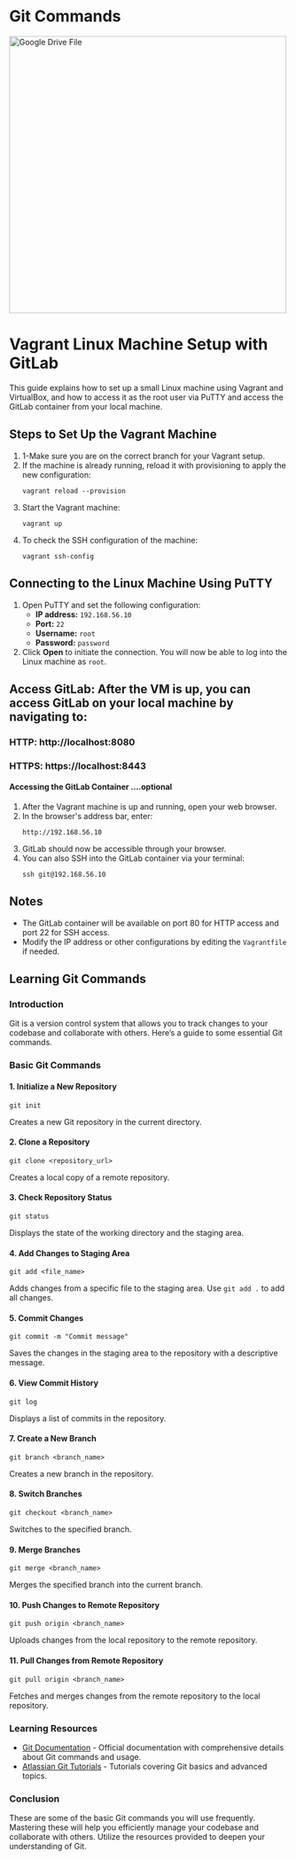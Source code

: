 <h1>Git Commands</h1>
<p></p>
<img src="https://drive.google.com/uc?export=view&id=1UB5IJy7YOxoJ3x9HxymR7cUEXUnuTN4B" alt="Google Drive File" width="500">
<p></p>

<h1>Vagrant Linux Machine Setup with GitLab</h1>

<p>This guide explains how to set up a small Linux machine using Vagrant and VirtualBox, and how to access it as the root user via PuTTY and access the GitLab container from your local machine.</p>

<h2>Steps to Set Up the Vagrant Machine</h2>

<ol>
  <li>1-Make sure you are on the correct branch for your Vagrant setup.</li>
  <li>If the machine is already running, reload it with provisioning to apply the new configuration:
    <pre><code>vagrant reload --provision</code></pre>
  </li>
  <li>Start the Vagrant machine:
    <pre><code>vagrant up</code></pre>
  </li>
  <li>To check the SSH configuration of the machine:
    <pre><code>vagrant ssh-config</code></pre>
  </li>
</ol>

<h2>Connecting to the Linux Machine Using PuTTY</h2>

<ol>
  <li>Open PuTTY and set the following configuration:
    <ul>
      <li><strong>IP address:</strong> <code>192.168.56.10</code></li>
      <li><strong>Port:</strong> <code>22</code></li>
      <li><strong>Username:</strong> <code>root</code></li>
      <li><strong>Password:</strong> <code>password</code></li>
    </ul>
  </li>
  <li>Click <strong>Open</strong> to initiate the connection. You will now be able to log into the Linux machine as <code>root</code>.</li>
</ol>
<h2>Access GitLab: After the VM is up, you can access GitLab on your local machine by navigating to:</h2>

<h3>HTTP: http://localhost:8080</h3>
<h3>HTTPS: https://localhost:8443</h3>
<h4>Accessing the GitLab Container ....optional</h4>

<ol>
  <li>After the Vagrant machine is up and running, open your web browser.</li>
  <li>In the browser's address bar, enter:
    <pre><code>http://192.168.56.10</code></pre>
  </li>
  <li>GitLab should now be accessible through your browser.</li>
  <li>You can also SSH into the GitLab container via your terminal:
    <pre><code>ssh git@192.168.56.10</code></pre>
  </li>
</ol>

<h2>Notes</h2>
<ul>
  <li>The GitLab container will be available on port 80 for HTTP access and port 22 for SSH access.</li>
  <li>Modify the IP address or other configurations by editing the <code>Vagrantfile</code> if needed.</li>
</ul>


<h2>Learning Git Commands</h2>

<h3>Introduction</h3>
<p>Git is a version control system that allows you to track changes to your codebase and collaborate with others. Here’s a guide to some essential Git commands.</p>

<h3>Basic Git Commands</h3>

<h4>1. Initialize a New Repository</h4>
<pre><code>git init</code></pre>
<p>Creates a new Git repository in the current directory.</p>

<h4>2. Clone a Repository</h4>
<pre><code>git clone &lt;repository_url&gt;</code></pre>
<p>Creates a local copy of a remote repository.</p>

<h4>3. Check Repository Status</h4>
<pre><code>git status</code></pre>
<p>Displays the state of the working directory and the staging area.</p>

<h4>4. Add Changes to Staging Area</h4>
<pre><code>git add &lt;file_name&gt;</code></pre>
<p>Adds changes from a specific file to the staging area. Use <code>git add .</code> to add all changes.</p>

<h4>5. Commit Changes</h4>
<pre><code>git commit -m "Commit message"</code></pre>
<p>Saves the changes in the staging area to the repository with a descriptive message.</p>

<h4>6. View Commit History</h4>
<pre><code>git log</code></pre>
<p>Displays a list of commits in the repository.</p>

<h4>7. Create a New Branch</h4>
<pre><code>git branch &lt;branch_name&gt;</code></pre>
<p>Creates a new branch in the repository.</p>

<h4>8. Switch Branches</h4>
<pre><code>git checkout &lt;branch_name&gt;</code></pre>
<p>Switches to the specified branch.</p>

<h4>9. Merge Branches</h4>
<pre><code>git merge &lt;branch_name&gt;</code></pre>
<p>Merges the specified branch into the current branch.</p>

<h4>10. Push Changes to Remote Repository</h4>
<pre><code>git push origin &lt;branch_name&gt;</code></pre>
<p>Uploads changes from the local repository to the remote repository.</p>

<h4>11. Pull Changes from Remote Repository</h4>
<pre><code>git pull origin &lt;branch_name&gt;</code></pre>
<p>Fetches and merges changes from the remote repository to the local repository.</p>

<h3>Learning Resources</h3>
<ul>
    <li><a href="https://git-scm.com/doc" target="_blank">Git Documentation</a> - Official documentation with comprehensive details about Git commands and usage.</li>
    <li><a href="https://www.atlassian.com/git/tutorials/what-is-git" target="_blank">Atlassian Git Tutorials</a> - Tutorials covering Git basics and advanced topics.</li>
  
</ul>

<h3>Conclusion</h3>
<p>These are some of the basic Git commands you will use frequently. Mastering these will help you efficiently manage your codebase and collaborate with others. Utilize the resources provided to deepen your understanding of Git.</p>
